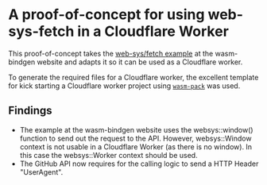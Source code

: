 # A proof-of-concept for using web-sys-fetch in a Cloudflare Worker

This proof-of-concept takes the [web-sys/fetch example](https://rustwasm.github.io/docs/wasm-bindgen/examples/fetch.html) at the wasm-bindgen website and adapts it so it can be used as a Cloudflare worker.

To generate the required files for a Cloudflare worker, the excellent template for kick starting a Cloudflare worker project using
[`wasm-pack`](https://github.com/rustwasm/wasm-pack) was used.

## Findings

- The example at the wasm-bindgen website uses the websys::window() function to send out the request to the API. However, websys::Window context is not usable in a Cloudflare Worker (as there is no window). In this case the websys::Worker context should be used.
- The GitHub API now requires for the calling logic to send a HTTP Header "UserAgent".
